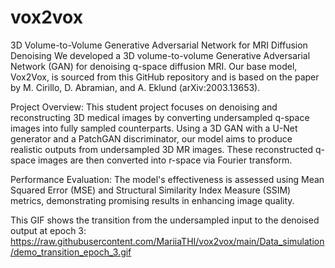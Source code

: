 # vox2vox
3D Volume-to-Volume Generative Adversarial Network for MRI Diffusion Denoising
We developed a 3D volume-to-volume Generative Adversarial Network (GAN) for denoising q-space diffusion MRI. Our base model, Vox2Vox, is sourced from this GitHub repository and is based on the paper by M. Cirillo, D. Abramian, and A. Eklund (arXiv:2003.13653).

Project Overview:
This student project focuses on denoising and reconstructing 3D medical images by converting undersampled q-space images into fully sampled counterparts. Using a 3D GAN with a U-Net generator and a PatchGAN discriminator, our model aims to produce realistic outputs from undersampled 3D MR images. These reconstructed q-space images are then converted into r-space via Fourier transform.

Performance Evaluation:
The model's effectiveness is assessed using Mean Squared Error (MSE) and Structural Similarity Index Measure (SSIM) metrics, demonstrating promising results in enhancing image quality.

This GIF shows the transition from the undersampled input to the denoised output at epoch 3:
https://raw.githubusercontent.com/MariiaTHI/vox2vox/main/Data_simulation/demo_transition_epoch_3.gif


